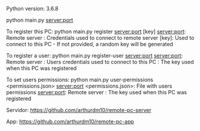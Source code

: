 Python version: 3.6.8

python main.py <server:port> <key>

To register this PC:
python main.py register <server:port> <username> <password> [key]
<server:port>: Remote server
<username> <password>: Credentials used to connect to remote server
[key]: Used to connect to this PC - If not provided, a random key will be generated

To register a user:
python main.py register-user <server:port> <username> <password> <key>
<server:port>: Remote server
<username> <password>: Users credentials used to connect to this PC
<key>: The key used when this PC was registered

To set users permissions:
python main.py user-permissions <permissions.json> <server:port> <key>
<permissions.json>: File with users permissions
<server:port>: Remote server
<key>: The key used when this PC was registered

Servidor: https://github.com/arthurdm10/remote-pc-server

App: https://github.com/arthurdm10/remote-pc-app
